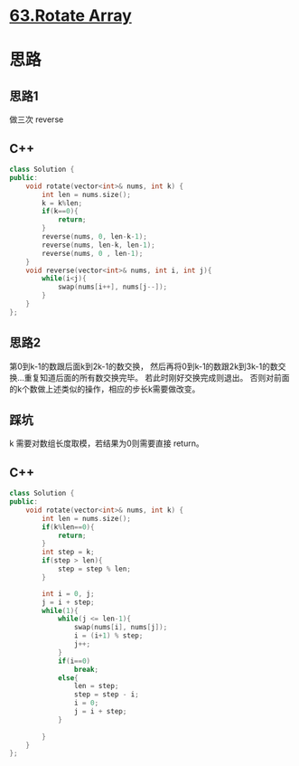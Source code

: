 # [63.Rotate Array](https://leetcode-cn.com/problems/rotate-array/)

# 思路

## 思路1
做三次 reverse

## C++
```c++
class Solution {
public:
    void rotate(vector<int>& nums, int k) {
        int len = nums.size();
        k = k%len;
        if(k==0){
            return;
        }
        reverse(nums, 0, len-k-1);
        reverse(nums, len-k, len-1);
        reverse(nums, 0 , len-1);
    }
    void reverse(vector<int>& nums, int i, int j){
        while(i<j){
            swap(nums[i++], nums[j--]);
        }
    }
};
```


## 思路2
第0到k-1的数跟后面k到2k-1的数交换，
然后再将0到k-1的数跟2k到3k-1的数交换...重复知道后面的所有数交换完毕。
若此时刚好交换完成则退出。
否则对前面的k个数做上述类似的操作，相应的步长k需要做改变。

## 踩坑
k 需要对数组长度取模，若结果为0则需要直接 return。

## C++
```c++
class Solution {
public:
    void rotate(vector<int>& nums, int k) {
        int len = nums.size();
        if(k%len==0){
            return;
        }   
        int step = k;
        if(step > len){
            step = step % len;
        }

        int i = 0, j;
        j = i + step;
        while(1){
            while(j <= len-1){
                swap(nums[i], nums[j]);
                i = (i+1) % step;
                j++;
            }
            if(i==0)
                break;
            else{
                len = step;
                step = step - i;
                i = 0;
                j = i + step;          
            }
            
        }
    }
};
```

